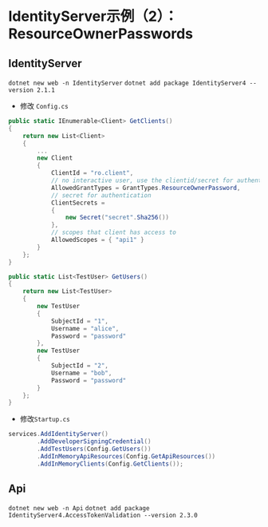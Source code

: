 # IdentityServer示例（2）：ResourceOwnerPasswords

## IdentityServer

`dotnet new web -n IdentityServer`
`dotnet add package IdentityServer4 --version 2.1.1`

- 修改 `Config.cs`

```c#
public static IEnumerable<Client> GetClients()
{
    return new List<Client>
    {
        ...
        new Client
        {
            ClientId = "ro.client",
            // no interactive user, use the clientid/secret for authentication
            AllowedGrantTypes = GrantTypes.ResourceOwnerPassword,
            // secret for authentication
            ClientSecrets =
            {
                new Secret("secret".Sha256())
            },
            // scopes that client has access to
            AllowedScopes = { "api1" }
        }
    };
}

public static List<TestUser> GetUsers()
{
    return new List<TestUser>
    {
        new TestUser
        {
            SubjectId = "1",
            Username = "alice",
            Password = "password"
        },
        new TestUser
        {
            SubjectId = "2",
            Username = "bob",
            Password = "password"
        }
    };
}
```

- 修改`Startup.cs`

```c#
services.AddIdentityServer()
        .AddDeveloperSigningCredential()
        .AddTestUsers(Config.GetUsers())
        .AddInMemoryApiResources(Config.GetApiResources())
        .AddInMemoryClients(Config.GetClients());
```

## Api

`dotnet new web -n Api`
`dotnet add package IdentityServer4.AccessTokenValidation --version 2.3.0`